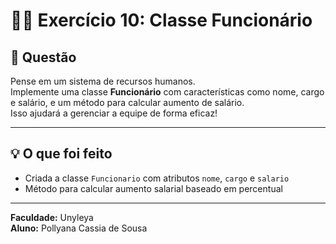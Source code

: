 # 👩‍💼 Exercício 10: Classe Funcionário

## 📖 Questão  
Pense em um sistema de recursos humanos.  
Implemente uma classe **Funcionário** com características como nome, cargo e salário, e um método para calcular aumento de salário.  
Isso ajudará a gerenciar a equipe de forma eficaz!

---

## 💡 O que foi feito  
- Criada a classe `Funcionario` com atributos `nome`, `cargo` e `salario`  
- Método para calcular aumento salarial baseado em percentual  

---

**Faculdade:** Unyleya  
**Aluno:** Pollyana Cassia de Sousa  

